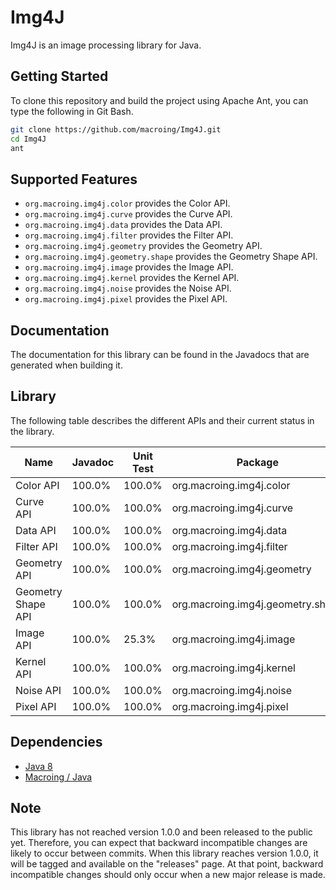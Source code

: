 Img4J
=====
Img4J is an image processing library for Java.

Getting Started
---------------
To clone this repository and build the project using Apache Ant, you can type the following in Git Bash.

```bash
git clone https://github.com/macroing/Img4J.git
cd Img4J
ant
```

Supported Features
------------------
 - `org.macroing.img4j.color` provides the Color API.
 - `org.macroing.img4j.curve` provides the Curve API.
 - `org.macroing.img4j.data` provides the Data API.
 - `org.macroing.img4j.filter` provides the Filter API.
 - `org.macroing.img4j.geometry` provides the Geometry API.
 - `org.macroing.img4j.geometry.shape` provides the Geometry Shape API.
 - `org.macroing.img4j.image` provides the Image API.
 - `org.macroing.img4j.kernel` provides the Kernel API.
 - `org.macroing.img4j.noise` provides the Noise API.
 - `org.macroing.img4j.pixel` provides the Pixel API.

Documentation
-------------
The documentation for this library can be found in the Javadocs that are generated when building it.

Library
-------
The following table describes the different APIs and their current status in the library.

| Name               | Javadoc | Unit Test | Package                           |
| ------------------ | ------- | --------- | --------------------------------- |
| Color API          | 100.0%  | 100.0%    | org.macroing.img4j.color          |
| Curve API          | 100.0%  | 100.0%    | org.macroing.img4j.curve          |
| Data API           | 100.0%  | 100.0%    | org.macroing.img4j.data           |
| Filter API         | 100.0%  | 100.0%    | org.macroing.img4j.filter         |
| Geometry API       | 100.0%  | 100.0%    | org.macroing.img4j.geometry       |
| Geometry Shape API | 100.0%  | 100.0%    | org.macroing.img4j.geometry.shape |
| Image API          | 100.0%  |  25.3%    | org.macroing.img4j.image          |
| Kernel API         | 100.0%  | 100.0%    | org.macroing.img4j.kernel         |
| Noise API          | 100.0%  | 100.0%    | org.macroing.img4j.noise          |
| Pixel API          | 100.0%  | 100.0%    | org.macroing.img4j.pixel          |

Dependencies
------------
 - [Java 8](http://www.java.com)
 - [Macroing / Java](https://github.com/macroing/Java)

Note
----
This library has not reached version 1.0.0 and been released to the public yet. Therefore, you can expect that backward incompatible changes are likely to occur between commits. When this library reaches version 1.0.0, it will be tagged and available on the "releases" page. At that point, backward incompatible changes should only occur when a new major release is made.